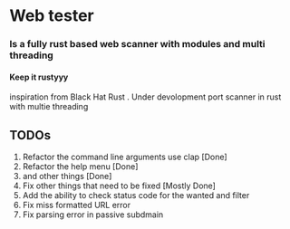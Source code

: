 # Web tester
### Is a fully rust based web scanner with modules and multi threading 
#### Keep  it rustyyy 
inspiration from Black Hat Rust . 
Under devolopment port scanner in rust with multie threading 

## TODOs
1.  Refactor the command line arguments use clap [Done]
2.  Refactor the help menu [Done]
3.  and other things [Done]
4.  Fix other things that need to be fixed [Mostly Done]
5.  Add the ability to check status code for the wanted and filter
6.  Fix miss formatted URL error
7.  Fix parsing error in passive subdmain





